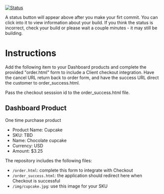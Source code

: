 [![Status](https://img.shields.io/badge/status-submittable-brightgreen.svg)](https://travis-ci.org/crowdbotics-challenges/bakery_scaffold_cfV8Yxel0BUbSP9Z/builds/584250789)

A status button will appear above after you make your firt commit. You can click into it to view information about your build. If you think the status is incorrect, check your build or please wait a couple minutes - it may still be building.

# Instructions 

Add the following item to your Dashboard products and complete the provided "order.html" form to include a Client checkout integration. Have the cancel URL return back to order form, and have the success URL direct the customer to order_success.html. 

Pass the checkout sesssion id to the order_success.html file.

## Dashboard Product
One time purchase product
* Product Name: Cupcake
* SKU: TBD
* Name: Chocolate cupcake
* Currency: USD
* Amount: $3.25

The repository includes the following files:
* `/order.html`: complete this form to integrate with Checkout
* `/order_success.html`: the application should redirect here when Checkout is successful
* `/img/cupcake.jpg`: use this image for your SKU
